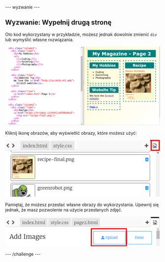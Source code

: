 \--- wyzwanie \---

## Wyzwanie: Wypełnij drugą stronę

Oto kod wykorzystany w przykładzie, możesz jednak dowolnie zmienić `div` lub wymyślić własne rozwiązania.

![zrzut ekranu](images/magazine-page2-challenge.png)

Kliknij ikonę obrazów, aby wyświetlić obrazy, które możesz użyć:

![zrzut ekranu](images/magazine-images.png)

Pamiętaj, że możesz przesłać własne obrazy do wykorzystania. Upewnij się jednak, że masz pozwolenie na użycie przesłanych zdjęć.

![zrzut ekranu](images/magazine-upload-images.png)

\--- /challenge \---